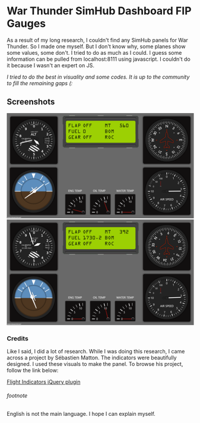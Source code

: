 <h1>War Thunder SimHub Dashboard FIP Gauges</h1>

As a result of my long research, I couldn't find any SimHub panels for War Thunder. So I made one myself. But I don't know why, some planes show some values, some don't. I tried to do as much as I could. I guess some information can be pulled from localhost:8111 using javascript. I couldn't do it because I wasn't an expert on JS.

<i>I tried to do the best in visuality and some codes. It is up to the community to fill the remaining gaps (:</i>

<h2>Screenshots</h2>

<img src="https://raw.githubusercontent.com/furkanozden/warthunderdashboard/master/1.png" />
<img src="https://raw.githubusercontent.com/furkanozden/warthunderdashboard/master/2.png" />

<h3>Credits</h3>

Like I said, I did a lot of research. While I was doing this research, I came across a project by Sébastien Matton. The indicators were beautifully designed. I used these visuals to make the panel. To browse his project, follow the link below:

<a href="https://github.com/sebmatton/jQuery-Flight-Indicators">Flight Indicators jQuery plugin</a>

<h6>footnote</h6>
English is not the main language. I hope I can explain myself.
